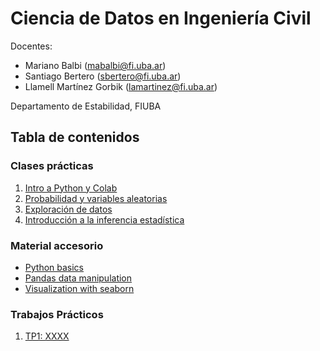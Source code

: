 # Ciencia de Datos en Ingeniería Civil
Docentes:
- Mariano Balbi (mabalbi@fi.uba.ar)
- Santiago Bertero (sbertero@fi.uba.ar)
- Llamell Martínez Gorbik (lamartinez@fi.uba.ar)

Departamento de Estabilidad, FIUBA

## Tabla de contenidos

### Clases prácticas

1. [Intro a Python y Colab](notebooks/practica_0.ipynb)
2. [Probabilidad y variables aleatorias](notebooks/practica_1.ipynb)
3. [Exploración de datos](notebooks/practica_2.ipynb)
4. [Introducción a la inferencia estadística](notebooks/practica_4.ipynb)

### Material accesorio

- [Python basics](https://colab.research.google.com/github/data-psl/lectures2020/blob/master/notebooks/01_python_basics.ipynb#scrollTo=UhcbBQUiStHG)
- [Pandas data manipulation](https://colab.research.google.com/github/jakevdp/PythonDataScienceHandbook/blob/master/notebooks/03.00-Introduction-to-Pandas.ipynb)
- [Visualization with seaborn](https://colab.research.google.com/github/jakevdp/PythonDataScienceHandbook/blob/master/notebooks/04.14-Visualization-With-Seaborn.ipynb#scrollTo=V7X4ApAMkJ0t)

### Trabajos Prácticos

1. [TP1: XXXX]()
